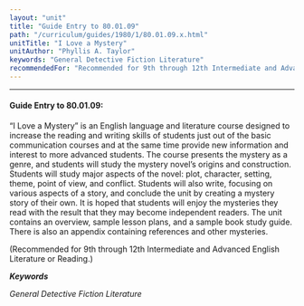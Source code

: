 ```yaml
---
layout: "unit"
title: "Guide Entry to 80.01.09"
path: "/curriculum/guides/1980/1/80.01.09.x.html"
unitTitle: "I Love a Mystery"
unitAuthor: "Phyllis A. Taylor"
keywords: "General Detective Fiction Literature"
recommendedFor: "Recommended for 9th through 12th Intermediate and Advanced English Literature or Reading."
---
```

<body>
<hr/>
<h4>
Guide Entry to 80.01.09:
</h4>
“I Love a Mystery” is an English language and literature course designed to increase the reading and writing skills of students just out of the basic communication courses and at the same time provide new information and interest to more advanced students.  The course presents the mystery as a genre, and students will study the mystery novel’s origins and construction.  Students will study major aspects of the novel: plot, character, setting, theme, point of view, and conflict.  Students will also write, focusing on various aspects of a story, and conclude the unit by creating a mystery story of their own.  It is hoped that students will enjoy the mysteries they read with the result that they may become independent readers.  The unit contains an overview, sample lesson plans, and a sample book study guide.  There is also an appendix containing references and other mysteries.
<p>
(Recommended for 9th through 12th Intermediate and Advanced English Literature or Reading.)
</p>
<p>
<b>
<i>
Keywords
</i>
</b>
<br/>
</p>
<p>
<i>
General Detective Fiction Literature
</i>
</p>
</body>